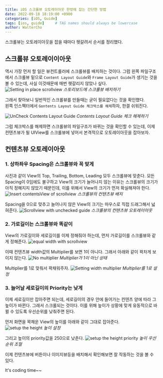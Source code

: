 ```yaml
---
title: iOS 스크롤뷰 오토레이아웃 한방에 잡는 간단한 방법
date: 2022-09-18 18:19:00 +0900
categories: [iOS, Guide]
tags: [ios, guide]     # TAG names should always be lowercase
author: WalterCho
---
```


스크롤뷰는 오토레이아웃을 잡을 때마다 헷갈려서 순서를 정리했다.

## 스크롤뷰 오토레이이아웃
역시 가장 먼저 할 일은 뷰컨트롤러에 스크롤뷰를 배치하는 것이다. 그럼 왼쪽 파일구조에서 스크롤뷰 밑으로 `Content Layout Guide`와 `Frame Layout Guide`가 생기는 것을 볼 수 있는데, 사실 이것때문에 매번 헷갈리지 않았나 싶다.
![Setting in place scrollview](/post_img/20220918/setting_in_place_scrollview.png)
_스토리보드에 스크롤뷰 배치하기_

그래서 찾아보니 일반적인 스크롤뷰를 만들때는 굳이 필요없다는 것을 확인했다.<br>
왼쪽 인스펙터에서 `Gontents Layout Guide 체크박스를 해제`하자, 한결 쉬워진다.

![UnCheck Contents Layout Guide](/post_img/20220918/uncheck_contents_layout_guide.png)
_Contents Layout Guide 체크 해제하기_

그럼 체크박스를 해제하면 스크롤뷰의 파일구조가 바뀌는 것을 확인할 수 있는데, 이제 컨텐츠뷰가 될 UIView를 스크롤뷰에 넣어서 본격적으로 오토레이아웃을 잡아보자.

## 컨텐츠뷰 오토레이아웃
### 1. 상하좌우 Spacing은 스크롤뷰와 꼭 맞게
사진과 같이 View의 Top, Trailing, Bottom, Leading 모두 스크롤뷰에 맞춘다. 모든 Spacing이 0임에도 불구하고 View의 크기가 늘어나지 않는 이유는 스크롤뷰의 크기가 아직 정해지지 않았기 때문인데, 이를 위해서 View의 크기가 먼저 확실해져야 한다.
![Insert contentsView of scrollview](/post_img/20220918/insert_contents_view_of_scrollview.png)
_스크롤뷰의 컨텐츠뷰 배치_

Spacing을 0으로 맞추고 늘어나지 않은 View의 크기는 마우스로 직접 드래그해서 넓혀준다.
![Scrollview with unchecked guide](/post_img/20220918/setting_contents_view_auto_layout.png)
_스크롤뷰의 컨텐츠뷰 오토레이아웃_

### 2. 가로길이는 스크롤뷰와 똑같이
View의 가로길이와 세로길이를 이제 정해줘야 하는데, 먼저 가로길이를 스크롤뷰와 같게 정해준다.
![equal width with scrollview](/post_img/20220918/equal_width_with_scrollview.png)

이때 컨텐츠뷰 width값의 Multiplier를 보면 1이 아니다. 그래서 아래와 같이 꽉차게 보이지 않는다.
![No multiplier](/post_img/20220918/width_no_multiplier.png)
_Multiplier가 1이 아닌 상태_

Multiplier를 1로 맞춰서 꽉채워주자.
![Setting width multiplier](/post_img/20220918/width_multiplier.png)
_Multiplier를 1로 설정_

### 3. 늘어날 세로길이의 Priority는 낮게
이제 세로길이만 잡아주면 되는데, 세로길이의 경우 안에 들어가는 컨텐츠 양에 따라 그 높이가 바뀐다. 그래서 스크롤되는 것이다. 이를 위해 높이가 상황에 맞게 유동적으로 바뀔 수 있도록 우선순위를 낮춰주면 된다.

먼저 화면을 꽉채운 View의 높이를 아래와 같이 그대로 잡아준다.
![setup the height](/post_img/20220918/setup_height.png)
_높이 설정_

그리고 높이의 priority값을 250으로 낮춘다.
![setup the height priority](/post_img/20220918/setup_height_priority.png)
_높이 우선순위 조절_

이제 컨텐츠뷰에 버튼이나 이미지뷰등을 배치해서 확인해보면 잘 작동하는 것을 볼 수 있다.

<!-- gif 이미지를... -->

<!--스토리보드에서 뷰를 시뮬레이터 크기 이상으러 넣고 싶다면, 아래 링크에서 사이즈를 조절할 수 있다.
링크 -->
<!-- 링크는 어떻게.. -->

It's coding time~~